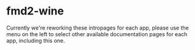 # fmd2-wine

Currently we're reworking these intropages for each app, please use the menu on the left to select other available documentation pages for each app, including this one.
